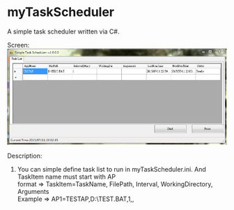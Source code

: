 # myTaskScheduler
A simple task scheduler written via C#.

Screen:
![alt tag](https://github.com/ChiHsuChen/myTaskScheduler/blob/Develop/Screen.PNG)

Description:
1. You can simple define task list to run in myTaskScheduler.ini. And TaskItem name must start with AP  <br>
format => TaskItem=TaskName, FilePath, Interval, WorkingDirectory, Arguments  <br>
Example => AP1=TESTAP,D:\TEST.BAT,1,,  <br>

